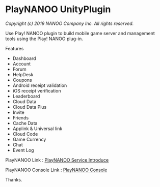 # PlayNANOO UnityPlugin
_Copyright (c) 2019 NANOO Company Inc. All rights reserved._

Use Play! NANOO plugin to build mobile game server and management tools using the Play! NANOO plug-in.

Features

* Dashboard
* Account
* Forum
* HelpDesk
* Coupons
* Android receipt validation
* iOS receipt verification
* Leaderboard
* Cloud Data
* Cloud Data Plus
* Invite
* Friends
* Cache Data
* Applink & Universal link
* Cloud Code
* Game Currency
* Chat
* Event Log

PlayNANOO Link : [PlayNANOO Service Introduce](https://www.playnanoo.com)

PlayNANOO Console Link : [PlayNANOO Console](https://console.playnanoo.com)
 
Thanks.
